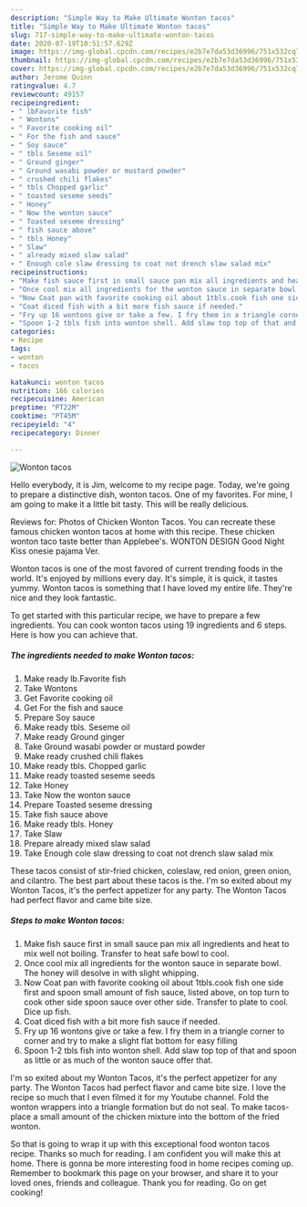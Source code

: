 ```yaml
---
description: "Simple Way to Make Ultimate Wonton tacos"
title: "Simple Way to Make Ultimate Wonton tacos"
slug: 717-simple-way-to-make-ultimate-wonton-tacos
date: 2020-07-19T10:51:57.629Z
image: https://img-global.cpcdn.com/recipes/e2b7e7da53d36996/751x532cq70/wonton-tacos-recipe-main-photo.jpg
thumbnail: https://img-global.cpcdn.com/recipes/e2b7e7da53d36996/751x532cq70/wonton-tacos-recipe-main-photo.jpg
cover: https://img-global.cpcdn.com/recipes/e2b7e7da53d36996/751x532cq70/wonton-tacos-recipe-main-photo.jpg
author: Jerome Quinn
ratingvalue: 4.7
reviewcount: 49157
recipeingredient:
- " lbFavorite fish"
- " Wontons"
- " Favorite cooking oil"
- " For the fish and sauce"
- " Soy sauce"
- " tbls Seseme oil"
- " Ground ginger"
- " Ground wasabi powder or mustard powder"
- " crushed chili flakes"
- " tbls Chopped garlic"
- " toasted seseme seeds"
- " Honey"
- " Now the wonton sauce"
- " Toasted seseme dressing"
- " fish sauce above"
- " tbls Honey"
- " Slaw"
- " already mixed slaw salad"
- " Enough cole slaw dressing to coat not drench slaw salad mix"
recipeinstructions:
- "Make fish sauce first in small sauce pan mix all ingredients and heat to mix well not boiling. Transfer to heat safe bowl to cool."
- "Once cool mix all ingredients for the wonton sauce in separate bowl. The honey will desolve in with slight whipping."
- "Now Coat pan with favorite cooking oil about 1tbls.cook fish one side first and spoon small amount of fish sauce, listed above, on top turn to cook other side spoon sauce over other side. Transfer to plate to cool. Dice up fish."
- "Coat diced fish with a bit more fish sauce if needed."
- "Fry up 16 wontons give or take a few. I fry them in a triangle corner to corner and try to make a slight flat bottom for easy filling"
- "Spoon 1-2 tbls fish into wonton shell. Add slaw top top of that and spoon as little or as much of the wonton sauce offer that."
categories:
- Recipe
tags:
- wonton
- tacos

katakunci: wonton tacos 
nutrition: 166 calories
recipecuisine: American
preptime: "PT22M"
cooktime: "PT45M"
recipeyield: "4"
recipecategory: Dinner

---
```



![Wonton tacos](https://img-global.cpcdn.com/recipes/e2b7e7da53d36996/751x532cq70/wonton-tacos-recipe-main-photo.jpg)

Hello everybody, it is Jim, welcome to my recipe page. Today, we're going to prepare a distinctive dish, wonton tacos. One of my favorites. For mine, I am going to make it a little bit tasty. This will be really delicious.

Reviews for: Photos of Chicken Wonton Tacos. You can recreate these famous chicken wonton tacos at home with this recipe. These chicken wonton taco taste better than Applebee&#39;s. WONTON DESIGN Good Night Kiss onesie pajama Ver.

Wonton tacos is one of the most favored of current trending foods in the world. It's enjoyed by millions every day. It's simple, it is quick, it tastes yummy. Wonton tacos is something that I have loved my entire life. They're nice and they look fantastic.


To get started with this particular recipe, we have to prepare a few ingredients. You can cook wonton tacos using 19 ingredients and 6 steps. Here is how you can achieve that.

<!--inarticleads1-->

##### The ingredients needed to make Wonton tacos:

1. Make ready  lb.Favorite fish
1. Take  Wontons
1. Get  Favorite cooking oil
1. Get  For the fish and sauce
1. Prepare  Soy sauce
1. Make ready  tbls. Seseme oil
1. Make ready  Ground ginger
1. Take  Ground wasabi powder or mustard powder
1. Make ready  crushed chili flakes
1. Make ready  tbls. Chopped garlic
1. Make ready  toasted seseme seeds
1. Take  Honey
1. Take  Now the wonton sauce
1. Prepare  Toasted seseme dressing
1. Take  fish sauce above
1. Make ready  tbls. Honey
1. Take  Slaw
1. Prepare  already mixed slaw salad
1. Take  Enough cole slaw dressing to coat not drench slaw salad mix


These tacos consist of stir-fried chicken, coleslaw, red onion, green onion, and cilantro. The best part about these tacos is the. I&#39;m so exited about my Wonton Tacos, it&#39;s the perfect appetizer for any party. The Wonton Tacos had perfect flavor and came bite size. 

<!--inarticleads2-->

##### Steps to make Wonton tacos:

1. Make fish sauce first in small sauce pan mix all ingredients and heat to mix well not boiling. Transfer to heat safe bowl to cool.
1. Once cool mix all ingredients for the wonton sauce in separate bowl. The honey will desolve in with slight whipping.
1. Now Coat pan with favorite cooking oil about 1tbls.cook fish one side first and spoon small amount of fish sauce, listed above, on top turn to cook other side spoon sauce over other side. Transfer to plate to cool. Dice up fish.
1. Coat diced fish with a bit more fish sauce if needed.
1. Fry up 16 wontons give or take a few. I fry them in a triangle corner to corner and try to make a slight flat bottom for easy filling
1. Spoon 1-2 tbls fish into wonton shell. Add slaw top top of that and spoon as little or as much of the wonton sauce offer that.


I&#39;m so exited about my Wonton Tacos, it&#39;s the perfect appetizer for any party. The Wonton Tacos had perfect flavor and came bite size. I love the recipe so much that I even filmed it for my Youtube channel. Fold the wonton wrappers into a triangle formation but do not seal. To make tacos- place a small amount of the chicken mixture into the bottom of the fried wonton. 

So that is going to wrap it up with this exceptional food wonton tacos recipe. Thanks so much for reading. I am confident you will make this at home. There is gonna be more interesting food in home recipes coming up. Remember to bookmark this page on your browser, and share it to your loved ones, friends and colleague. Thank you for reading. Go on get cooking!
